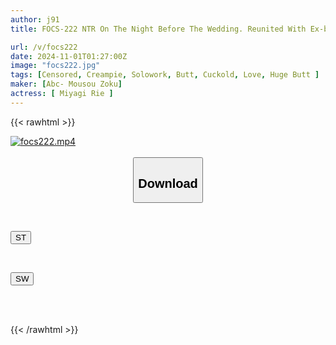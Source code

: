 ```yaml
---
author: j91
title: FOCS-222 NTR On The Night Before The Wedding. Reunited With Ex-boyfriend For The First Time In 4 Years In The Pouring Rain. Big-assed Bride Abandons Her Useless Groom And Indulges In Pleasure With Lovemaking. Rie Miyagi

url: /v/focs222
date: 2024-11-01T01:27:00Z
image: "focs222.jpg"
tags: [Censored, Creampie, Solowork, Butt, Cuckold, Love, Huge Butt	]
maker: [Abc- Mousou Zoku]
actress: [ Miyagi Rie ]
---
```



{{< rawhtml >}}

<div class="video" data-videoid="d3ao8ayW2kuQ6X">
    <a href="javascript:;">
        <img src="/v/focs222/focs222.jpg" width="WIDTH" height="HEIGHT" alt="focs222.mp4" loading="lazy">
    </a>
</div>

<script type="text/javascript" src="https://j91.asia/asset/on-demand-st.js"></script>

<br>
  <link rel="stylesheet" href="https://j91.asia/asset/bs5.css">
  
  <center>
  <button class="btn btn-primary" type="button" data-bs-toggle="collapse" data-bs-target=".multi-collapse" aria-expanded="false" aria-controls="multiCollapseExample1 multiCollapseExample2"><h2>Download</h2></button></center>
</p>
<div class="row">
  <div class="col">
    <div class="collapse multi-collapse" id="multiCollapseExample1">
      <div class="card card-body">
	      	      <br>
<div class="buttons">  
<p><a href="/v/focs222/st.html" target="_blank"><button class="btn-hover color-3"><i class="fa fa-download"></i> ST</button></a></p></div>
    </div>
  </div>
</div>
  <div class="col">
    <div class="collapse multi-collapse" id="multiCollapseExample2">
      <div class="card card-body">
	      <br>
<div class="buttons">
<p><a href="/v/focs222/sw.html" target="_blank"><button class="btn-hover color-2"><i class="fa fa-download"></i> SW</button></a></p></div>
<br><br>
      </div>
    </div>
  </div>
</div>

{{< /rawhtml >}}
